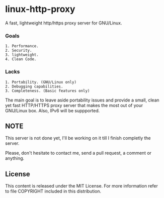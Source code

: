 # linux-http-proxy
A fast, lightweight http/https proxy server for GNU/Linux.

### Goals
	1. Performance.
	2. Security.
	3. lightweight.
	4. Clean Code.

### Lacks
	1. Portability. (GNU/Linux only)
	2. Debugging capabilities.
	3. Completeness. (Basic features only)

The main goal is to leave aside portability issues and provide a small, clean
yet fast HTTP/HTTPS proxy server that makes the most out of your GNU/Linux box.
Also, IPv6 will be suppported.

## NOTE
This server is not done yet, I'll be working on it till I finish completly
the server.

Please, don't hesitate to contact me, send a pull request, a comment or
anything.

## License
This content is released under the MIT License. For more information
refer to file COPYRIGHT included in this distribution.
